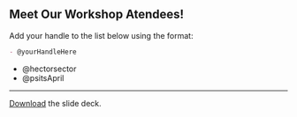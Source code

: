 ## Meet Our Workshop Atendees!

Add your handle to the list below using the format:

```md
- @yourHandleHere
```

- @hectorsector
- @psitsApril

---

[Download](nicar.pdf) the slide deck.
